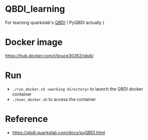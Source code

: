 # QBDI_learning
For learning quarkslab's [QBDI](https://github.com/quarkslab/QBDI) ( PyQBDI actually )  

# Docker image  
https://hub.docker.com/r/bruce30262/qbdi/  

# Run  
* `./run_docker.sh <working directory>` to launch the QBDI docker container  
* `./exec_docker.sh` to access the container

# Reference  
* https://qbdi.quarkslab.com/docs/pyQBDI.html
